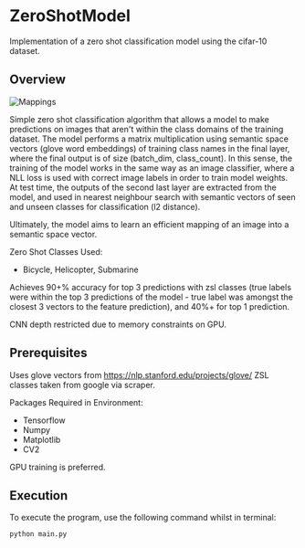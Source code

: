 # ZeroShotModel

Implementation of a zero shot classification model using the cifar-10 dataset.

## Overview

![Mappings](https://miro.medium.com/max/1200/1*Fat62b1ZITOFMPXTcHNkLw.jpeg)

Simple zero shot classification algorithm that allows a model to make predictions on images that aren't within the class domains of the training dataset. The model performs a matrix multiplication using semantic space vectors (glove word embeddings) of training class names in the final layer, where the final output is of size (batch_dim, class_count). In this sense, the training of the model works in the same way as an image classifier, where a NLL loss is used with correct image labels in order to train model weights. At test time, the outputs of the second last layer are extracted from the model, and used in nearest neighbour search with semantic vectors of seen and unseen classes for classification (l2 distance).

Ultimately, the model aims to learn an efficient mapping of an image into a semantic space vector.






Zero Shot Classes Used:
- Bicycle, Helicopter, Submarine

Achieves 90+% accuracy for top 3 predictions with zsl classes (true labels were within the top 3 predictions of the model - true label was amongst the closest 3 vectors to the feature prediction), and 40%+ for top 1 prediction.

CNN depth restricted due to memory constraints on GPU.

## Prerequisites
Uses glove vectors from https://nlp.stanford.edu/projects/glove/
ZSL classes taken from google via scraper.

Packages Required in Environment:
- Tensorflow
- Numpy
- Matplotlib
- CV2

GPU training is preferred.

## Execution

To execute the program, use the following command whilst in terminal:
```
python main.py
```
